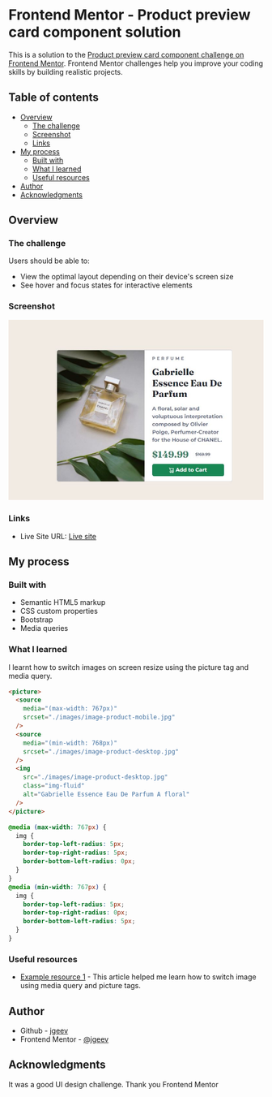 # Frontend Mentor - Product preview card component solution

This is a solution to the [Product preview card component challenge on Frontend Mentor](https://www.frontendmentor.io/challenges/product-preview-card-component-GO7UmttRfa). Frontend Mentor challenges help you improve your coding skills by building realistic projects.

## Table of contents

- [Overview](#overview)
  - [The challenge](#the-challenge)
  - [Screenshot](#screenshot)
  - [Links](#links)
- [My process](#my-process)
  - [Built with](#built-with)
  - [What I learned](#what-i-learned)
  - [Useful resources](#useful-resources)
- [Author](#author)
- [Acknowledgments](#acknowledgments)

## Overview

### The challenge

Users should be able to:

- View the optimal layout depending on their device's screen size
- See hover and focus states for interactive elements

### Screenshot

![](./images/screenshot.JPG)

### Links

- Live Site URL: [Live site](https://jgeev.github.io/product-preview-card-component-main/)

## My process

### Built with

- Semantic HTML5 markup
- CSS custom properties
- Bootstrap
- Media queries

### What I learned

I learnt how to switch images on screen resize using the picture tag and media query.

```html
<picture>
  <source
    media="(max-width: 767px)"
    srcset="./images/image-product-mobile.jpg"
  />
  <source
    media="(min-width: 768px)"
    srcset="./images/image-product-desktop.jpg"
  />
  <img
    src="./images/image-product-desktop.jpg"
    class="img-fluid"
    alt="Gabrielle Essence Eau De Parfum A floral"
  />
</picture>
```

```css
@media (max-width: 767px) {
  img {
    border-top-left-radius: 5px;
    border-top-right-radius: 5px;
    border-bottom-left-radius: 0px;
  }
}
@media (min-width: 767px) {
  img {
    border-top-left-radius: 5px;
    border-top-right-radius: 0px;
    border-bottom-left-radius: 5px;
  }
}
```

### Useful resources

- [Example resource 1](https://stackoverflow.com/questions/30460681/changing-image-src-depending-on-screen-size) - This article helped me learn how to switch image using media query and picture tags.

## Author

- Github - [jgeev](https://github.com/jgeev)
- Frontend Mentor - [@jgeev](https://www.frontendmentor.io/profile/jgeev)

## Acknowledgments

It was a good UI design challenge. Thank you Frontend Mentor
